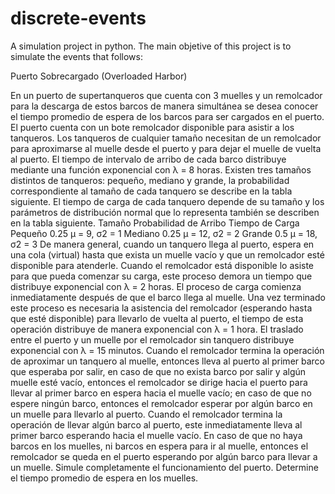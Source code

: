 # discrete-events
A simulation project in python.
The main objetive of this project is to simulate the events that follows:

Puerto Sobrecargado (Overloaded Harbor)

En un puerto de supertanqueros que cuenta con 3 muelles y un remolcador
para la descarga de estos barcos de manera simultánea se desea conocer el tiempo
promedio de espera de los barcos para ser cargados en el puerto.
El puerto cuenta con un bote remolcador disponible para asistir a los tanqueros. Los tanqueros de cualquier tamaño necesitan de un remolcador para
aproximarse al muelle desde el puerto y para dejar el muelle de vuelta al puerto.
El tiempo de intervalo de arribo de cada barco distribuye mediante una función exponencial con λ = 8 horas. Existen tres tamaños distintos de tanqueros:
pequeño, mediano y grande, la probabilidad correspondiente al tamaño de cada
tanquero se describe en la tabla siguiente. El tiempo de carga de cada tanquero
depende de su tamaño y los parámetros de distribución normal que lo representa
también se describen en la tabla siguiente.
Tamaño Probabilidad de Arribo Tiempo de Carga
Pequeño       0.25             µ = 9, σ2 = 1
Mediano       0.25             µ = 12, σ2 = 2
Grande        0.5              µ = 18, σ2 = 3
De manera general, cuando un tanquero llega al puerto, espera en una cola
(virtual) hasta que exista un muelle vacío y que un remolcador esté disponible
para atenderle. Cuando el remolcador está disponible lo asiste para que pueda
comenzar su carga, este proceso demora un tiempo que distribuye exponencial
con λ = 2 horas. El proceso de carga comienza inmediatamente después de que
el barco llega al muelle. Una vez terminado este proceso es necesaria la asistencia
del remolcador (esperando hasta que esté disponible) para llevarlo de vuelta al
puerto, el tiempo de esta operación distribuye de manera exponencial con λ = 1
hora. El traslado entre el puerto y un muelle por el remolcador sin tanquero
distribuye exponencial con λ = 15 minutos.
Cuando el remolcador termina la operación de aproximar un tanquero al
muelle, entonces lleva al puerto al primer barco que esperaba por salir, en caso de
que no exista barco por salir y algún muelle esté vacío, entonces el remolcador se
dirige hacia el puerto para llevar al primer barco en espera hacia el muelle vacío;
en caso de que no espere ningún barco, entonces el remolcador esperar por
algún barco en un muelle para llevarlo al puerto. Cuando el remolcador termina
la operación de llevar algún barco al puerto, este inmediatamente lleva al primer
barco esperando hacia el muelle vacío. En caso de que no haya barcos en los
muelles, ni barcos en espera para ir al muelle, entonces el remolcador se queda
en el puerto esperando por algún barco para llevar a un muelle.
Simule completamente el funcionamiento del puerto. Determine el tiempo
promedio de espera en los muelles.